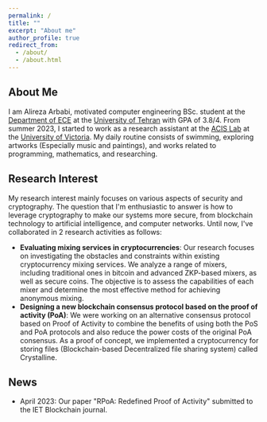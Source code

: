 ```yaml
---
permalink: /
title: ""
excerpt: "About me"
author_profile: true
redirect_from: 
  - /about/
  - /about.html
---
```



## About Me
I am Alireza Arbabi, motivated computer engineering BSc. student at the [Department of ECE](https://ece.ut.ac.ir/en/ece) at the [University of Tehran](https://ut.ac.ir/en) with GPA of 3.8/4. From summer 2023, I started to work as a research assistant at the [ACIS Lab](https://www.uvic.ca/research/labs/acis/index.php) at the [University of Victoria](https://www.uvic.ca/). My daily routine consists of swimming, exploring artworks (Especially music and paintings), and works related to programming, mathematics, and researching.


## Research Interest

My research interest mainly focuses on various aspects of security and cryptography. The question that I'm enthusiastic to answer is how to leverage cryptography to make our systems more secure, from blockchain technology to artificial intelligence, and computer networks.
Until now, I've collaborated in 2 research activities as follows:
- **Evaluating mixing services in cryptocurrencies**: Our research focuses on investigating the obstacles and constraints within existing cryptocurrency mixing services. We analyze a range of mixers, including traditional ones in bitcoin and advanced ZKP-based mixers, as well as secure coins. The
objective is to assess the capabilities of each mixer and determine the most effective method for achieving anonymous mixing.
- **Designing a new blockchain consensus protocol based on the proof of activity (PoA)**: We were working on an alternative consensus protocol based on Proof of Activity to combine the benefits of using both the PoS
and PoA protocols and also reduce the power costs of the original PoA consensus. As a proof of concept, we implemented a
cryptocurrency for storing files (Blockchain-based Decentralized file sharing system) called Crystalline.



## News
- April 2023: Our paper "RPoA: Redefined Proof of Activity" submitted to the IET Blockchain journal.
